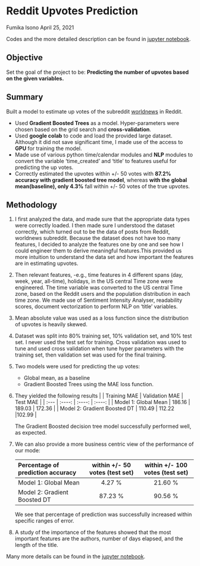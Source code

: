 # Reddit Upvotes Prediction
Fumika Isono April 25, 2021

Codes and the more detailed description can be found in [jupyter notebook](https://github.com/Fumikac/reddit-upvotes-prediction/blob/main/Reddit_upvotes.ipynb).

## Objective

Set the goal of the project to be: **Predicting the number of upvotes based on the given variables.**

## Summary

Built a model to estimate up votes of the subreddit [worldnews](https://www.reddit.com/r/worldnews/) in Reddit.

- Used **Gradient Boosted Trees** as a model. Hyper-parameters were chosen based on the grid search and **cross-validation**.
- Used **google colab** to code and load the provided large dataset. Although it did not save significant time, I made use of the access to **GPU** for training the model.
- Made use of various python time/calendar modules and **NLP** modules to convert the variable ‘time_created’ and ‘title’ to features useful for predicting the up votes.
- Correctly estimated the upvotes within +/- 50 votes with **87.2% accuracy with gradient boosted tree model**, whereas **with the** **global mean(baseline), only 4.3%** fall within +/- 50 votes of the true upvotes.

## Methodology

1. I first analyzed the data, and made sure that the appropriate data types were correctly loaded. I then made sure I understood the dataset correctly, which turned out to be the data of posts from Reddit, worldnews subreddit. Because the dataset does not have too many features, I decided to analyze the features one by one and see how I could engineer them to derive meaningful features.This provided us more intuition to understand the data set and how important the features are in estimating upvotes.
2. Then relevant features, -e.g., time features in 4 different spans (day, week, year, all-time), holidays, in the US central Time zone were engineered. The time variable was converted to the US central Time zone, based on the Reddit users and the population distribution in each time zone. We made use of Sentiment Intensity Analyser, readability scores, document vectorization to perform NLP on ‘title’ variables.
3. Mean absolute value was used as a loss function since the distribution of upvotes is heavily skewed.
4. Dataset was split into 80% training set, 10% validation set, and 10% test set. I never used the test set for training. Cross validation was used to tune and used cross validation when tune hyper parameters with the training set, then validation set was used for the final training.
5. Two models were used for predicting the up votes:
    - Global mean, as a baseline
    - Gradient Boosted Trees using the MAE loss function.
6. They yielded the following results
    |       | Training MAE | Validation MAE    | Test MAE    |
    | :---        |    :----:   |    :----:   |    :----:   |
    | Model 1: Global Mean      | 186.16       | 189.03   | 172.36   |
    | Model 2: Gradient Boosted DT   | 110.49        | 112.22      |102.99      |

    The Gradient Boosted decision tree model successfully performed well, as expected.

7. We can also provide a more business centric view of the performance of our mode:

    | Percentage of prediction accuracy   | within +/- 50 votes (test set) | within +/- 100 votes (test set)    |
    | :---        |    :----:   |    :----:   |
    | Model 1: Global Mean  | 4.27 %        | 21.60 %      |
    | Model 2: Gradient Boosted DT       | 87.23 %       | 90.56 %   |

    We see that percentage of prediction was successfully increased within specific ranges of error.

8. A study of the importance of the features showed that the most important features are the authors, number of days elapsed, and the length of the title.

Many more details can be found in the [jupyter notebook](https://github.com/Fumikac/reddit-upvotes-prediction/blob/main/Reddit_upvotes.ipynb).
